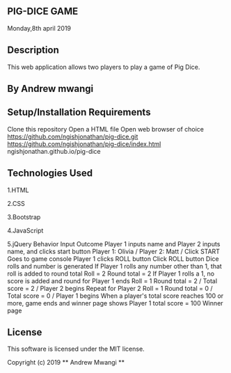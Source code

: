 ## PIG-DICE GAME
Monday,8th april 2019

## Description
This web application allows two players to play a game of Pig Dice.

## By Andrew mwangi

## Setup/Installation Requirements

Clone this repository
Open a HTML file
Open web browser of choice
https://github.com/ngishjonathan/pig-dice.git
https://github.com/ngishjonathan/pig-dice/index.html
ngishjonathan.github.io/pig-dice

 
## Technologies Used

1.HTML

2.CSS

3.Bootstrap

4.JavaScript

5.jQuery
Behavior	Input	Outcome
Player 1 inputs name and Player 2 inputs name, and clicks start button	Player 1: Olivia / Player 2: Matt / Click START	Goes to game console
Player 1 clicks ROLL button	Click ROLL button	Dice rolls and number is generated
If Player 1 rolls any number other than 1, that roll is added to round total	Roll = 2	Round total = 2
If Player 1 rolls a 1, no score is added and round for Player 1 ends	Roll = 1	Round total = 2 / Total score = 2 / Player 2 begins
Repeat for Player 2	Roll = 1	Round total = 0 / Total score = 0 / Player 1 begins
When a player's total score reaches 100 or more, game ends and winner page shows	Player 1 total score = 100	Winner page


## License
This software is licensed under the MIT license.


Copyright (c) 2019 **  Andrew Mwangi  **
